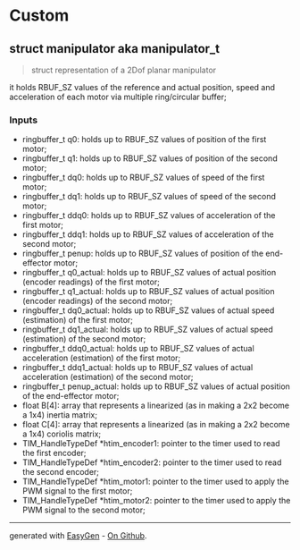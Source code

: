 # Custom


## struct manipulator aka manipulator_t
> struct representation of a 2Dof planar manipulator

it holds RBUF_SZ values of the reference and actual position, speed and acceleration of each motor via multiple ring/circular buffer;
### Inputs
- ringbuffer_t q0: holds up to RBUF_SZ values of position of the first motor;
 - ringbuffer_t q1: holds up to RBUF_SZ values of position of the second motor;
 - ringbuffer_t dq0: holds up to RBUF_SZ values of speed of the first motor;
 - ringbuffer_t dq1: holds up to RBUF_SZ values of speed of the second motor;
 - ringbuffer_t ddq0: holds up to RBUF_SZ values of acceleration of the first motor;
 - ringbuffer_t ddq1: holds up to RBUF_SZ values of acceleration of the second motor;
 - ringbuffer_t penup: holds up to RBUF_SZ values of position of the end-effector motor;
 - ringbuffer_t q0_actual: holds up to RBUF_SZ values of actual position (encoder readings) of the first motor;
 - ringbuffer_t q1_actual: holds up to RBUF_SZ values of actual position (encoder readings) of the second motor;
 - ringbuffer_t dq0_actual: holds up to RBUF_SZ values of actual speed (estimation) of the first motor;
 - ringbuffer_t dq1_actual: holds up to RBUF_SZ values of actual speed (estimation) of the second motor;
 - ringbuffer_t ddq0_actual: holds up to RBUF_SZ values of actual acceleration (estimation) of the first motor;
 - ringbuffer_t ddq1_actual: holds up to RBUF_SZ values of actual acceleration (estimation) of the second motor;
 - ringbuffer_t penup_actual: holds up to RBUF_SZ values of actual position of the end-effector motor;
 - float B[4]: array that represents a linearized (as in making a 2x2 become a 1x4) inertia matrix;
 - float C[4]: array that represents a linearized (as in making a 2x2 become a 1x4) coriolis matrix;
 - TIM_HandleTypeDef \*htim_encoder1: pointer to the timer used to read the first encoder;
 - TIM_HandleTypeDef \*htim_encoder2: pointer to the timer used to read the second encoder;
 - TIM_HandleTypeDef \*htim_motor1: pointer to the timer used to apply the PWM signal to the first motor;
 - TIM_HandleTypeDef \*htim_motor2: pointer to the timer used to apply the PWM signal to the second motor;

 


---

generated with [EasyGen](http://easygen.altervista.org/) - [On Github](https://github.com/dede-amdp/easygen).